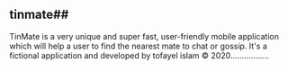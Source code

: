 ## tinmate##
TinMate is a very unique and super fast, user-friendly mobile application which will help a user to find the nearest mate to chat or gossip. It's a fictional application and developed by tofayel islam © 2020.................

